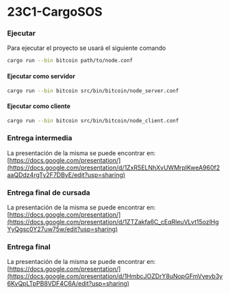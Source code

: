 # 23C1-CargoSOS

### Ejecutar

Para ejecutar el proyecto se usará el siguiente comando
``` bash
cargo run --bin bitcoin path/to/node.conf
```

#### Ejecutar como servidor

``` bash
cargo run --bin bitcoin src/bin/bitcoin/node_server.conf
```

#### Ejecutar como cliente

``` bash
cargo run --bin bitcoin src/bin/bitcoin/node_client.conf
```

### Entrega intermedia

La presentación de la misma se puede encontrar en:
[https://docs.google.com/presentation/](https://docs.google.com/presentation/d/1ZxR5ELNhXvUWMrplKweA960f2aaQDdz4rgTy2F7DByE/edit?usp=sharing)

### Entrega final de cursada

La presentación de la misma se puede encontrar en:
[https://docs.google.com/presentation/](https://docs.google.com/presentation/d/1ZTZakfa6C_cEqRleuVLvt15ozlHgYyQgsc0Y27uw75w/edit?usp=sharing)

### Entrega final
La presentación de la misma se puede encontrar en:
[https://docs.google.com/presentation/](https://docs.google.com/presentation/d/1HmbcJOZDrY8uNopGFmVyevb3y6KvQpLTpPB8VDF4C6A/edit?usp=sharing)
